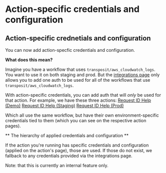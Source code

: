 # Action-specific credentials and configuration

## Action-specific crednetials and configuration

You can now add action-specfic credentials and configuration.

**What does this mean?**


Imagine you have a workflow that uses `transposit/aws_cloudwatch_logs`. You want to use it on both staging and prod. But the [integrations page](https://console.transposit.com/mc/t/transposit-eng/settings/integrations) only allows you to add one auth to be used for all of the workflows that use `transposit/aws_cloudwatch_logs`.

With action-specific credentials, you can add auth that will _only_ be used for that action. For example, we have these three actions:
[Request ID Help (Demo)](https://console.transposit.com/mc/t/transposit-eng/actions/request_id_help_demo)
[Request ID Help (Staging)](https://console.transposit.com/mc/t/transposit-eng/actions/request_id_help_staging)
[Request ID Help (Prod)](https://console.transposit.com/mc/t/transposit-eng/actions/request_id_help_prod)

Which all use the same workflow, but have their own environment-specific credentials tied to them (which you can see on the respective action pages).

** The hierarchy of applied credentials and configuration **


If the action you're running has specific credentials and configuration (applied on the action's page), those are used. If those do not exist, we fallback to any credentials provided via the integrations page.

Note: that this is currently an internal feature only.